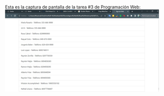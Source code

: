 Esta es la captura de pantalla de la tarea #3 de Programación Web:
![Mi captura de Pantalla](screenshot.jpg)